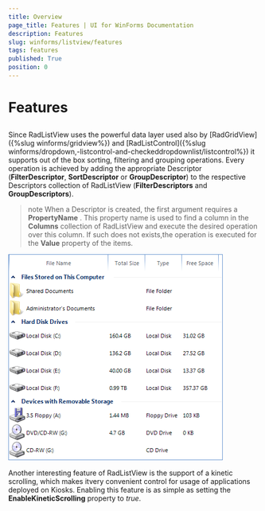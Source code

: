```yaml
---
title: Overview
page_title: Features | UI for WinForms Documentation
description: Features
slug: winforms/listview/features
tags: features
published: True
position: 0
---
```


# Features



## 

Since RadListView uses the powerful data layer used also by [RadGridView]({%slug winforms/gridview%}) and [RadListControl]({%slug winforms/dropdown,-listcontrol-and-checkeddropdownlist/listcontrol%}) it supports out of the box sorting, filtering and grouping operations. Every operation is achieved by adding the appropriate Descriptor (__FilterDescriptor__, __SortDescriptor__ or __GroupDescriptor__) to the respective Descriptors collection of RadListView (__FilterDescriptors__ and __GroupDescriptors__).

>note When a Descriptor is created, the first argument requires a __PropertyName__ . This property name is used to find a column in the __Columns__ collection of RadListView and execute the desired operation over this column. If such does not exists,the operation is executed for the __Value__ property of the items.
>


![listview-features](images/listview-features.png)

Another interesting feature of RadListView is the support of a kinetic scrolling, which makes itvery convenient control for usage of applications deployed on Kiosks. Enabling this feature is as simple as setting the __EnableKineticScrolling__ property to *true*.
        
